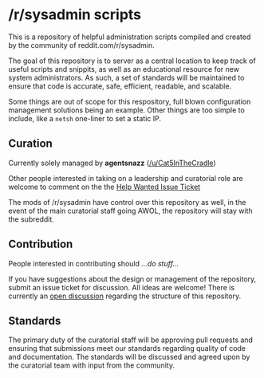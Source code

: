 /r/sysadmin scripts
===================

This is a repository of helpful administration scripts compiled and created by the community of reddit.com/r/sysadmin.

The goal of this repository is to server as a central location to keep track of useful scripts and snippits, as well as an educational resource for new system administrators. As such, a set of standards will be maintained to ensure that code is accurate, safe, efficient, readable, and scalable.

Some things are out of scope for this respository, full blown configuration management solutions being an example. Other things are too simple to include, like a `netsh` one-liner to set a static IP.

Curation
--------

Currently solely managed by __agentsnazz__ ([/u/Cat5InTheCradle](http://reddit.com/u/Cat5InTheCradle))

Other people interested in taking on a leadership and curatorial role are welcome to comment on the the [Help Wanted Issue Ticket](https://github.com/rsysadmin/Scripts/issues?state=open)

The mods of /r/sysadmin have control over this repository as well, in the event of the main curatorial staff going AWOL, the repository will stay with the subreddit.

Contribution
------------

People interested in contributing should _...do stuff..._

If you have suggestions about the design or management of the repository, submit an issue ticket for discussion. All ideas are welcome! There is currently an [open discussion](https://github.com/rsysadmin/Scripts/issues?state=open) regarding the structure of this repository.

Standards
------------

The primary duty of the curatorial staff will be approving pull requests and ensuring that submissions meet our standards regarding quality of code and documentation. The standards will be discussed and agreed upon by the curatorial team with input from the community.
